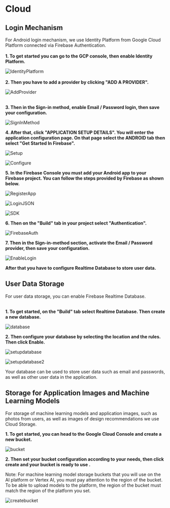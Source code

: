 # Cloud

## Login Mechanism

For Android login mechanism, we use Identity Platform from Google Cloud Platform connected via Firebase Authentication. <br/><br/>
**1. To get started you can go to the GCP console, then enable Identity Platform.**

![IdentityPlatform](https://i.ibb.co/ZmYkPTJ/Identity-Platform.png)
<br/><br/>
**2. Then you have to add a provider by clicking "ADD A PROVIDER".**

![AddProvider](https://i.ibb.co/61q7pcw/add-provider.png)
<br/><br/>

**3. Then in the Sign-in method, enable Email / Password login, then save your configuration.**

![SignInMethod](https://i.ibb.co/r4dVYXJ/Sign-in-method.png)

**4. After that, click "APPLICATION SETUP DETAILS". You will enter the application configuration page. On that page select the ANDROID tab then select "Get Started In Firebase".**


![Setup](https://i.ibb.co/Y2xWWNP/Setup-detail.png)

![Configure](https://i.ibb.co/Nx3wrzP/Configure.png)

**5. In the Firebase Console you must add your Android app to your Firebase project. You can follow the steps provided by Firebase as shown below.**

![RegisterApp](https://i.ibb.co/2nPKGnG/Register-APP.png)

![LoginJSON](https://i.ibb.co/mJ9k1rG/download-JSON-login.png)

![SDK](https://i.ibb.co/fnR9GwL/add-SDK.png)

**6. Then on the "Build" tab in your project select "Authentication".**

![FirebaseAuth](https://i.ibb.co/mDF3kzQ/Firebase-Auth.png)

**7. Then in the Sign-in-method section, activate the Email / Password provider, then save your configuration.**

![EnableLogin](https://i.ibb.co/Byp6QVv/Enable-Email.png)

**After that you have to configure Realtime Database to store user data.**


## User Data Storage

For user data storage, you can enable Firebase Realtime Database. <br/><br/>

**1. To get started, on the "Build" tab select Realtime Database. Then create a new database.**

![database](https://i.ibb.co/Ksypx1w/Realtime-Database.png)

**2. Then configure your database by selecting the location and the rules. Then click Enable.**

![setupdatabase](https://i.ibb.co/kg5zhrM/Setup-Database.png)

![setupdatabase2](https://i.ibb.co/FxJc1NH/Setup-Database-2.png)

Your database can be used to store user data such as email and passwords, as well as other user data in the application.

## Storage for Application Images and Machine Learning Models

For storage of machine learning models and application images, such as photos from users, as well as images of design recommendations we use Cloud Storage.

**1. To get started, you can head to the Google Cloud Console and create a new bucket.**

![bucket](https://i.ibb.co/z4879ct/bucket.png)

**2. Then set your bucket configuration according to your needs, then click create and your bucket is ready to use .**

Note: For machine learning model storage buckets that you will use on the AI platform or Vertex AI, you must pay attention to the region of the bucket. To be able to upload models to the platform, the region of the bucket must match the region of the platform you set.

![createbucket](https://i.ibb.co/jLzbj4k/create-bucket.png)




